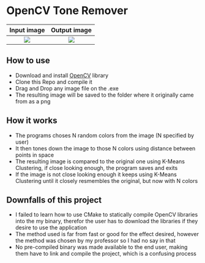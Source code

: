 # OpenCV Tone Remover

| Input image |  Output image |
:-------------------------:|:-------------------------:
![](https://github.com/MintzyG/ToneRemover-OpenCV/blob/master/InputImage.jpg)  |  ![](https://github.com/MintzyG/ToneRemover-OpenCV/blob/master/ToneChangerOutput.png)

## How to use
  - Download and install [OpenCV](https://opencv.org/get-started/) library
  - Clone this Repo and compile it
  - Drag and Drop any image file on the .exe
  - The resulting image will be saved to the folder where it originally came from as a png

## How it works
  - The programs choses N random colors from the image (N specified by user)
  - It then tones down the image to those N colors using distance between points in space
  - The resulting image is compared to the original one using K-Means Clustering, if close looking enough, the program saves and exits
  - If the image is not close looking enough it keeps using K-Means Clustering until it closely resmembles the original, but now with N colors

## Downfalls of this project
  - I failed to learn how to use CMake to statically compile OpenCV libraries into the my binary, therefor the user has to download the libraries if they desire to use the application
  - The method used is far from fast or good for the effect desired, however the method was chosen by my professor so I had no say in that
  - No pre-compiled binary was made available to the end user, making them have to link and compile the project, which is a confusing process
